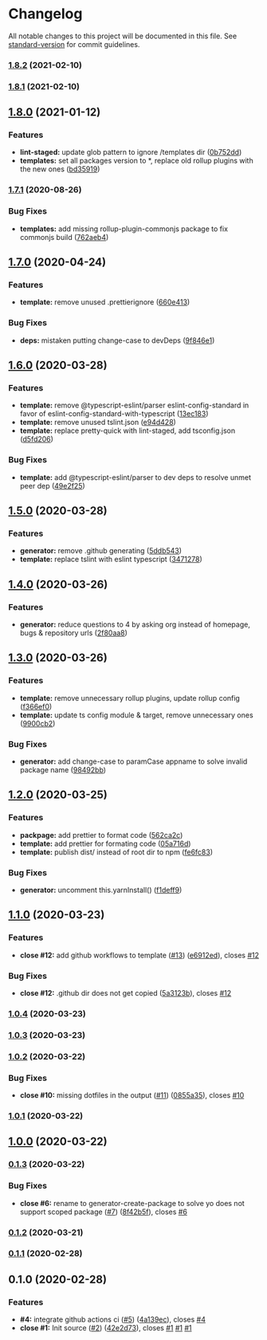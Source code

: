 # Changelog

All notable changes to this project will be documented in this file. See [standard-version](https://github.com/conventional-changelog/standard-version) for commit guidelines.

### [1.8.2](https://github.com/boringcodes/create-package/compare/v1.8.1...v1.8.2) (2021-02-10)

### [1.8.1](https://github.com/boringcodes/create-package/compare/v1.8.0...v1.8.1) (2021-02-10)

## [1.8.0](https://github.com/boringcodes/create-package/compare/v1.7.1...v1.8.0) (2021-01-12)

### Features

- **lint-staged:** update glob pattern to ignore /templates dir ([0b752dd](https://github.com/boringcodes/create-package/commit/0b752dd96e5152142bee62ddf6d9d14fed95dc81))
- **templates:** set all packages version to \*, replace old rollup plugins with the new ones ([bd35919](https://github.com/boringcodes/create-package/commit/bd35919890361c34283fef592151d86973958711))

### [1.7.1](https://github.com/boringcodes/create-package/compare/v1.7.0...v1.7.1) (2020-08-26)

### Bug Fixes

- **templates:** add missing rollup-plugin-commonjs package to fix commonjs build ([762aeb4](https://github.com/boringcodes/create-package/commit/762aeb4cf7fe35a5d1fb84bc4e517f2a365d93e8))

## [1.7.0](https://github.com/boringcodes/create-package/compare/v1.6.0...v1.7.0) (2020-04-24)

### Features

- **template:** remove unused .prettierignore ([660e413](https://github.com/boringcodes/create-package/commit/660e413258d1752d8c102c58672abb7ca668b60c))

### Bug Fixes

- **deps:** mistaken putting change-case to devDeps ([9f846e1](https://github.com/boringcodes/create-package/commit/9f846e1a4518180fb58ccadd6597a498dfdb1485))

## [1.6.0](https://github.com/boringcodes/create-package/compare/v1.5.0...v1.6.0) (2020-03-28)

### Features

- **template:** remove @typescript-eslint/parser eslint-config-standard in favor of eslint-config-standard-with-typescript ([13ec183](https://github.com/boringcodes/create-package/commit/13ec18304f19da0d6f004dc8ad69c26986e5eac5))
- **template:** remove unused tslint.json ([e94d428](https://github.com/boringcodes/create-package/commit/e94d4287f5e34ee88d1c1b677da99fb017e24e18))
- **template:** replace pretty-quick with lint-staged, add tsconfig.json ([d5fd206](https://github.com/boringcodes/create-package/commit/d5fd206b8ffeb0f8d7f9719f569a826fbc6f36c3))

### Bug Fixes

- **template:** add @typescript-eslint/parser to dev deps to resolve unmet peer dep ([49e2f25](https://github.com/boringcodes/create-package/commit/49e2f25e8c623419208075b41b3ec4bc6accce85))

## [1.5.0](https://github.com/boringcodes/create-package/compare/v1.4.0...v1.5.0) (2020-03-28)

### Features

- **generator:** remove .github generating ([5ddb543](https://github.com/boringcodes/create-package/commit/5ddb54377439f35ea5d982a43ef49d5d41ca4049))
- **template:** replace tslint with eslint typescript ([3471278](https://github.com/boringcodes/create-package/commit/3471278c31177e26b21026c395e4880b6ea0fc5e))

## [1.4.0](https://github.com/boringcodes/create-package/compare/v1.3.0...v1.4.0) (2020-03-26)

### Features

- **generator:** reduce questions to 4 by asking org instead of homepage, bugs & repository urls ([2f80aa8](https://github.com/boringcodes/create-package/commit/2f80aa80b0ef761171cfc22deb631c3a9563327a))

## [1.3.0](https://github.com/boringcodes/create-package/compare/v1.2.0...v1.3.0) (2020-03-26)

### Features

- **template:** remove unnecessary rollup plugins, update rollup config ([f366ef0](https://github.com/boringcodes/create-package/commit/f366ef0c18dcc3f3c868201c7dbe84018ce34712))
- **template:** update ts config module & target, remove unnecessary ones ([9900cb2](https://github.com/boringcodes/create-package/commit/9900cb2502bad6a069e41e5313b6581f42f9c327))

### Bug Fixes

- **generator:** add change-case to paramCase appname to solve invalid package name ([98492bb](https://github.com/boringcodes/create-package/commit/98492bb72c30f63798a681f9f8776eede6f8579f))

## [1.2.0](https://github.com/boringcodes/create-package/compare/v1.1.0...v1.2.0) (2020-03-25)

### Features

- **packpage:** add prettier to format code ([562ca2c](https://github.com/boringcodes/create-package/commit/562ca2c9cc23210121ab7a8775e7a22d6a0e7cef))
- **template:** add prettier for formating code ([05a716d](https://github.com/boringcodes/create-package/commit/05a716d8654c77f688b0a3cf9ae1274e2e25ce04))
- **template:** publish dist/ instead of root dir to npm ([fe6fc83](https://github.com/boringcodes/create-package/commit/fe6fc835e69176b6a6fbd3177234af72efb9e777))

### Bug Fixes

- **generator:** uncomment this.yarnInstall() ([f1deff9](https://github.com/boringcodes/create-package/commit/f1deff9f496cb693234497c1d16e32e160419c4b))

## [1.1.0](https://github.com/boringcodes/create-package/compare/v1.0.4...v1.1.0) (2020-03-23)

### Features

- **close #12:** add github workflows to template ([#13](https://github.com/boringcodes/create-package/issues/13)) ([e6912ed](https://github.com/boringcodes/create-package/commit/e6912ed200f4758a9e4f70dd2c2385121433f152)), closes [#12](https://github.com/boringcodes/create-package/issues/12)

### Bug Fixes

- **close #12:** .github dir does not get copied ([5a3123b](https://github.com/boringcodes/create-package/commit/5a3123b90ef461ee1dd94c410bbfd7af1bb40605)), closes [#12](https://github.com/boringcodes/create-package/issues/12)

### [1.0.4](https://github.com/boringcodes/create-package/compare/v1.0.3...v1.0.4) (2020-03-23)

### [1.0.3](https://github.com/boringcodes/create-package/compare/v1.0.2...v1.0.3) (2020-03-23)

### [1.0.2](https://github.com/boringcodes/create-package/compare/v1.0.1...v1.0.2) (2020-03-22)

### Bug Fixes

- **close #10:** missing dotfiles in the output ([#11](https://github.com/boringcodes/create-package/issues/11)) ([0855a35](https://github.com/boringcodes/create-package/commit/0855a354f75087722e09e20d80612f9ac435e742)), closes [#10](https://github.com/boringcodes/create-package/issues/10)

### [1.0.1](https://github.com/boringcodes/create-package/compare/v1.0.0...v1.0.1) (2020-03-22)

## [1.0.0](https://github.com/boringcodes/create-package/compare/v0.1.3...v1.0.0) (2020-03-22)

### [0.1.3](https://github.com/boringcodes/create-package/compare/v0.1.2...v0.1.3) (2020-03-22)

### Bug Fixes

- **close #6:** rename to generator-create-package to solve yo does not support scoped package ([#7](https://github.com/boringcodes/create-package/issues/7)) ([8f42b5f](https://github.com/boringcodes/create-package/commit/8f42b5fe189025a1ab4137b3f58ce949cc26c32d)), closes [#6](https://github.com/boringcodes/create-package/issues/6)

### [0.1.2](https://github.com/boringcodes/create-package/compare/v0.1.1...v0.1.2) (2020-03-21)

### [0.1.1](https://github.com/boringcodes/create-package/compare/v0.1.0...v0.1.1) (2020-02-28)

## 0.1.0 (2020-02-28)

### Features

- **#4:** integrate github actions ci ([#5](https://github.com/boringcodes/create-package/issues/5)) ([4a139ec](https://github.com/boringcodes/create-package/commit/4a139ec7d926033d3d093f0ffacd92b36e6a15cb)), closes [#4](https://github.com/boringcodes/create-package/issues/4)
- **close #1:** Init source ([#2](https://github.com/boringcodes/create-package/issues/2)) ([42e2d73](https://github.com/boringcodes/create-package/commit/42e2d7300d72283b99f3131de96cef5c666e1250)), closes [#1](https://github.com/boringcodes/create-package/issues/1) [#1](https://github.com/boringcodes/create-package/issues/1) [#1](https://github.com/boringcodes/create-package/issues/1)
